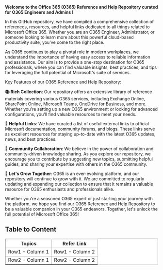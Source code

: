 

**Welcome to the Office 365 (O365) Reference and Help Repository curated for O365 Engineers and Admins !**

In this GitHub repository, we have compiled a comprehensive collection of references, resources, and helpful links dedicated to all things related to Microsoft Office 365. Whether you are an O365 Engineer, Administrator, or someone looking to learn more about this powerful cloud-based productivity suite, you've come to the right place.

As O365 continues to play a pivotal role in modern workplaces, we understand the importance of having easy access to reliable information and assistance. Our aim is to provide a one-stop destination for O365 professionals, where you can find valuable insights, best practices, and tips for leveraging the full potential of Microsoft's suite of services.

Key Features of our O365 Reference and Help Repository:

**📚 Rich Collection**: Our repository offers an extensive library of reference materials covering various O365 services, including Exchange Online, SharePoint Online, Microsoft Teams, OneDrive for Business, and more. Whether you're setting up a new O365 environment or looking for advanced configurations, you'll find valuable resources to meet your needs.

**🔗 Helpful Links**: We have curated a list of useful external links to official Microsoft documentation, community forums, and blogs. These links serve as excellent resources for staying up-to-date with the latest O365 updates, news, and best practices.

**📣 Community Collaboration**: We believe in the power of collaboration and community-driven knowledge sharing. As you explore our repository, we encourage you to contribute by suggesting new topics, submitting helpful guides, and sharing your expertise with others in the O365 community.

**🚀 Let's Grow Together**: O365 is an ever-evolving platform, and our repository will continue to grow with it. We are committed to regularly updating and expanding our collection to ensure that it remains a valuable resource for O365 enthusiasts and professionals alike.

Whether you're a seasoned O365 expert or just starting your journey with the platform, we hope you find our O365 Reference and Help Repository to be a valuable companion in your O365 endeavors. Together, let's unlock the full potential of Microsoft Office 365!

<h2>Table to Content</h2>
<table id="myTable" width="100%" border="1" cellpadding="10" cellspacing="1" bordercolor="#B3B3B3" bgcolor="#FFFFFF">
  <thead>
   <tr>
    <th scope="col">Topics</th>
    <th scope="col">Refer Link</th>
   </tr>
  </thead>

  <tbody align="left">
  <tr>
   <td>Row1 - Column 1</td>
   <td>Row1 - Column 2</td>
  </tr>

  <tr>
   <td>Row2 - Column 1</td>
   <td>Row2 - Column 2</td>
  </tr>

  </tbody>
</table>
